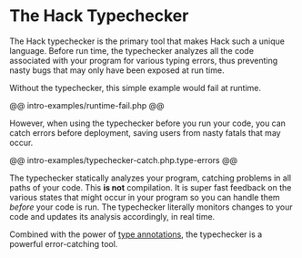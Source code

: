 # The Hack Typechecker

The Hack typechecker is the primary tool that makes Hack such a unique language. Before run time, the typechecker analyzes all the code associated with your program for various typing errors, thus preventing nasty bugs that may only have been exposed at run time. 

Without the typechecker, this simple example would fail at runtime.

@@ intro-examples/runtime-fail.php @@

However, when using the typechecker before you run your code, you can catch errors before deployment, saving users from nasty fatals that may occur.

@@ intro-examples/typechecker-catch.php.type-errors @@

The typechecker statically analyzes your program, catching problems in all paths of your code. This **is not** compilation. It is super fast feedback on the various states that might occur in your program so you can handle them *before* your code is run. The typechecker literally monitors changes to your code and updates its analysis accordingly, in real time.

Combined with the power of [type annotations](../types/intro.md), the typechecker is a powerful error-catching tool.
